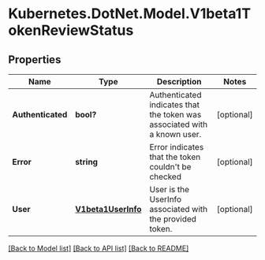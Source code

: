 # Kubernetes.DotNet.Model.V1beta1TokenReviewStatus
## Properties

Name | Type | Description | Notes
------------ | ------------- | ------------- | -------------
**Authenticated** | **bool?** | Authenticated indicates that the token was associated with a known user. | [optional] 
**Error** | **string** | Error indicates that the token couldn&#39;t be checked | [optional] 
**User** | [**V1beta1UserInfo**](V1beta1UserInfo.md) | User is the UserInfo associated with the provided token. | [optional] 

[[Back to Model list]](../README.md#documentation-for-models) [[Back to API list]](../README.md#documentation-for-api-endpoints) [[Back to README]](../README.md)

